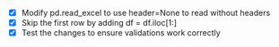 - [x] Modify pd.read_excel to use header=None to read without headers
- [x] Skip the first row by adding df = df.iloc[1:]
- [x] Test the changes to ensure validations work correctly
